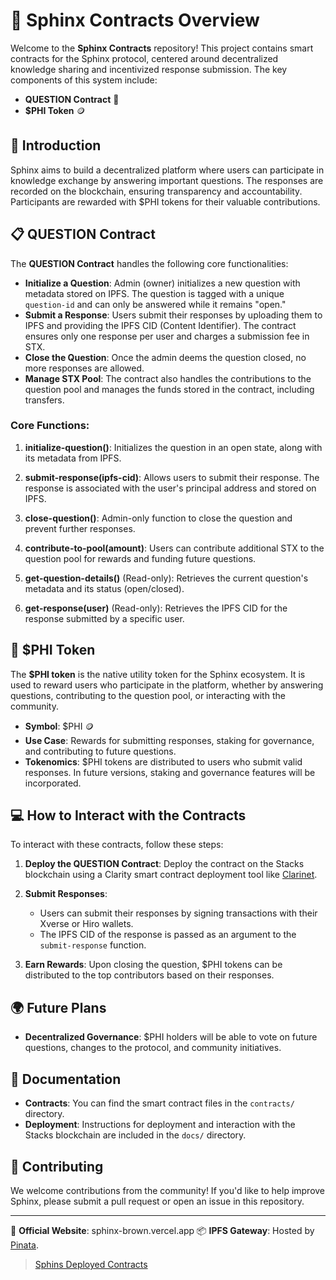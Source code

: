 # 📜 Sphinx Contracts Overview

Welcome to the **Sphinx Contracts** repository! This project contains smart contracts for the Sphinx protocol, centered around decentralized knowledge sharing and incentivized response submission. The key components of this system include:

- **QUESTION Contract** 🧠
- **$PHI Token** 🪙

## 🚀 Introduction

Sphinx aims to build a decentralized platform where users can participate in knowledge exchange by answering important questions. The responses are recorded on the blockchain, ensuring transparency and accountability. Participants are rewarded with $PHI tokens for their valuable contributions.

## 📋 QUESTION Contract

The **QUESTION Contract** handles the following core functionalities:
- **Initialize a Question**: Admin (owner) initializes a new question with metadata stored on IPFS. The question is tagged with a unique `question-id` and can only be answered while it remains "open."
- **Submit a Response**: Users submit their responses by uploading them to IPFS and providing the IPFS CID (Content Identifier). The contract ensures only one response per user and charges a submission fee in STX.
- **Close the Question**: Once the admin deems the question closed, no more responses are allowed.
- **Manage STX Pool**: The contract also handles the contributions to the question pool and manages the funds stored in the contract, including transfers.

### Core Functions:

1. **initialize-question()**:
   Initializes the question in an open state, along with its metadata from IPFS.

2. **submit-response(ipfs-cid)**:
   Allows users to submit their response. The response is associated with the user's principal address and stored on IPFS.

3. **close-question()**:
   Admin-only function to close the question and prevent further responses.

4. **contribute-to-pool(amount)**:
   Users can contribute additional STX to the question pool for rewards and funding future questions.

5. **get-question-details()** (Read-only):
   Retrieves the current question's metadata and its status (open/closed).

6. **get-response(user)** (Read-only):
   Retrieves the IPFS CID for the response submitted by a specific user.

## 💸 $PHI Token

The **$PHI token** is the native utility token for the Sphinx ecosystem. It is used to reward users who participate in the platform, whether by answering questions, contributing to the question pool, or interacting with the community. 

- **Symbol**: $PHI 🪙
- **Use Case**: Rewards for submitting responses, staking for governance, and contributing to future questions.
- **Tokenomics**: $PHI tokens are distributed to users who submit valid responses. In future versions, staking and governance features will be incorporated.

## 💻 How to Interact with the Contracts

To interact with these contracts, follow these steps:

1. **Deploy the QUESTION Contract**:
   Deploy the contract on the Stacks blockchain using a Clarity smart contract deployment tool like [Clarinet](https://docs.hiro.so/get-started/clarinet).

2. **Submit Responses**:
   - Users can submit their responses by signing transactions with their Xverse or Hiro wallets.
   - The IPFS CID of the response is passed as an argument to the `submit-response` function.

3. **Earn Rewards**:
   Upon closing the question, $PHI tokens can be distributed to the top contributors based on their responses.

## 🌍 Future Plans

- **Decentralized Governance**: $PHI holders will be able to vote on future questions, changes to the protocol, and community initiatives.

## 📖 Documentation

- **Contracts**: You can find the smart contract files in the `contracts/` directory.
- **Deployment**: Instructions for deployment and interaction with the Stacks blockchain are included in the `docs/` directory.

## 🤝 Contributing

We welcome contributions from the community! If you'd like to help improve Sphinx, please submit a pull request or open an issue in this repository.

---

🔗 **Official Website**: sphinx-brown.vercel.app
📦 **IPFS Gateway**: Hosted by [Pinata](https://pinata.cloud/).

> [Sphins Deployed Contracts](https://explorer.hiro.so/address/ST1Q1JNCJXBC4PF7JH17JDBS6GBP96SFBKJEEYBJD?chain=testnet)